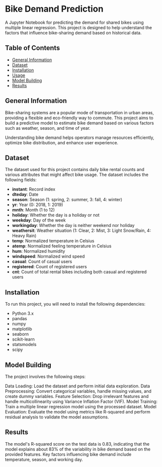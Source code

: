 # Bike Demand Prediction

A Jupyter Notebook for predicting the demand for shared bikes using multiple linear regression. This project is designed to help understand the factors that influence bike-sharing demand based on historical data.

## Table of Contents
- [General Information](#general-information)
- [Dataset](#dataset)
- [Installation](#installation)
- [Usage](#usage)
- [Model Building](#model-building)
- [Results](#results)

## General Information

Bike-sharing systems are a popular mode of transportation in urban areas, providing a flexible and eco-friendly way to commute. This project aims to build a predictive model to estimate bike demand based on various factors such as weather, season, and time of year.

Understanding bike demand helps operators manage resources efficiently, optimize bike distribution, and enhance user experience.

## Dataset

The dataset used for this project contains daily bike rental counts and various attributes that might affect bike usage. The dataset includes the following fields:
- **instant**: Record index
- **dteday**: Date
- **season**: Season (1: spring, 2: summer, 3: fall, 4: winter)
- **yr**: Year (0: 2018, 1: 2019)
- **mnth**: Month (1 to 12)
- **holiday**: Whether the day is a holiday or not
- **weekday**: Day of the week
- **workingday**: Whether the day is neither weekend nor holiday
- **weathersit**: Weather situation (1: Clear, 2: Mist, 3: Light Snow/Rain, 4: Heavy Rain)
- **temp**: Normalized temperature in Celsius
- **atemp**: Normalized feeling temperature in Celsius
- **hum**: Normalized humidity
- **windspeed**: Normalized wind speed
- **casual**: Count of casual users
- **registered**: Count of registered users
- **cnt**: Count of total rental bikes including both casual and registered users

## Installation

To run this project, you will need to install the following dependencies:

- Python 3.x
- pandas
- numpy
- matplotlib
- seaborn
- scikit-learn
- statsmodels
- scipy

## Model Building

The project involves the following steps:

Data Loading: Load the dataset and perform initial data exploration.
Data Preprocessing: Convert categorical variables, handle missing values, and create dummy variables.
Feature Selection: Drop irrelevant features and handle multicollinearity using Variance Inflation Factor (VIF).
Model Training: Train a multiple linear regression model using the processed dataset.
Model Evaluation: Evaluate the model using metrics like R-squared and perform residual analysis to validate the model assumptions.


## Results

The model's R-squared score on the test data is 0.83, 
indicating that the model explains about 83% of the variability in bike demand based on the provided features. 
Key factors influencing bike demand include temperature, season, and working day.
